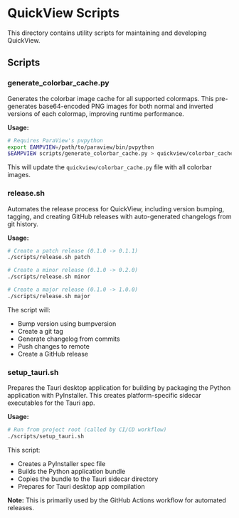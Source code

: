 # QuickView Scripts

This directory contains utility scripts for maintaining and developing QuickView.

## Scripts

### generate_colorbar_cache.py

Generates the colorbar image cache for all supported colormaps. This pre-generates base64-encoded PNG images for both normal and inverted versions of each colormap, improving runtime performance.

**Usage:**

```bash
# Requires ParaView's pvpython
export EAMPVIEW=/path/to/paraview/bin/pvpython
$EAMPVIEW scripts/generate_colorbar_cache.py > quickview/colorbar_cache.py
```

This will update the `quickview/colorbar_cache.py` file with all colorbar images.

### release.sh

Automates the release process for QuickView, including version bumping, tagging, and creating GitHub releases with auto-generated changelogs from git history.

**Usage:**

```bash
# Create a patch release (0.1.0 -> 0.1.1)
./scripts/release.sh patch

# Create a minor release (0.1.0 -> 0.2.0)
./scripts/release.sh minor

# Create a major release (0.1.0 -> 1.0.0)
./scripts/release.sh major
```

The script will:
- Bump version using bumpversion
- Create a git tag
- Generate changelog from commits
- Push changes to remote
- Create a GitHub release

### setup_tauri.sh

Prepares the Tauri desktop application for building by packaging the Python application with PyInstaller. This creates platform-specific sidecar executables for the Tauri app.

**Usage:**

```bash
# Run from project root (called by CI/CD workflow)
./scripts/setup_tauri.sh
```

This script:
- Creates a PyInstaller spec file
- Builds the Python application bundle
- Copies the bundle to the Tauri sidecar directory
- Prepares for Tauri desktop app compilation

**Note:** This is primarily used by the GitHub Actions workflow for automated releases.